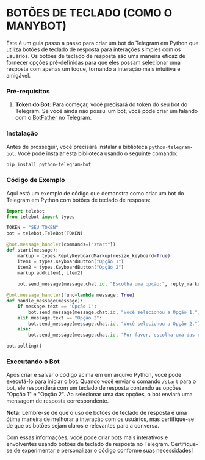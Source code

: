 # BOTÕES DE TECLADO (COMO O MANYBOT)
Este é um guia passo a passo para criar um bot do Telegram em Python que utiliza botões de teclado de resposta para interações simples com os usuários. Os botões de teclado de resposta são uma maneira eficaz de fornecer opções pré-definidas para que eles possam selecionar uma resposta com apenas um toque, tornando a interação mais intuitiva e amigável.

### Pré-requisitos
1. **Token do Bot:** Para começar, você precisará do token do seu bot do Telegram. Se você ainda não possui um bot, você pode criar um falando com o [BotFather](https://core.telegram.org/bots#botfather) no Telegram.

### Instalação
Antes de prosseguir, você precisará instalar a biblioteca `python-telegram-bot`. Você pode instalar esta biblioteca usando o seguinte comando:
```bash
pip install python-telegram-bot
```

### Código de Exemplo
Aqui está um exemplo de código que demonstra como criar um bot do Telegram em Python com botões de teclado de resposta:
```python
import telebot
from telebot import types

TOKEN = "SEU_TOKEN"
bot = telebot.TeleBot(TOKEN)

@bot.message_handler(commands=["start"])
def start(message):
    markup = types.ReplyKeyboardMarkup(resize_keyboard=True)
    item1 = types.KeyboardButton("Opção 1")
    item2 = types.KeyboardButton("Opção 2")
    markup.add(item1, item2)
    
    bot.send_message(message.chat.id, "Escolha uma opção:", reply_markup=markup)

@bot.message_handler(func=lambda message: True)
def handle_message(message):
    if message.text == "Opção 1":
        bot.send_message(message.chat.id, "Você selecionou a Opção 1.")
    elif message.text == "Opção 2":
        bot.send_message(message.chat.id, "Você selecionou a Opção 2.")
    else:
        bot.send_message(message.chat.id, "Por favor, escolha uma das opções.")

bot.polling()
```

### Executando o Bot
Após criar e salvar o código acima em um arquivo Python, você pode executá-lo para iniciar o bot. Quando você enviar o comando `/start` para o bot, ele responderá com um teclado de resposta contendo as opções "Opção 1" e "Opção 2". Ao selecionar uma das opções, o bot enviará uma mensagem de resposta correspondente.

**Nota:** Lembre-se de que o uso de botões de teclado de resposta é uma ótima maneira de melhorar a interação com os usuários, mas certifique-se de que os botões sejam claros e relevantes para a conversa.

Com essas informações, você pode criar bots mais interativos e envolventes usando botões de teclado de resposta no Telegram. Certifique-se de experimentar e personalizar o código conforme suas necessidades!